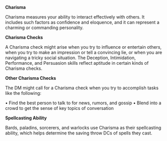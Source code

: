 __**Charisma**__

Charisma measures your ability to interact effectively with others. It includes such factors as confidence and eloquence, and it can represent a charming or commanding personality.

**Charisma Checks**

A Charisma check might arise when you try to influence or entertain others, when you try to make an impression or tell a convincing lie, or when you are navigating a tricky social situation. The Deception, Intimidation, Performance, and Persuasion skills reflect aptitude in certain kinds of Charisma checks.

**Other Charisma Checks**

The DM might call for a Charisma check when you try to accomplish tasks like the following:

• Find the best person to talk to for news, rumors, and gossip
• Blend into a crowd to get the sense of key topics of conversation

**Spellcasting Ability**

Bards, paladins, sorcerers, and warlocks use Charisma as their spellcasting ability, which helps determine the saving throw DCs of spells they cast.